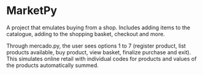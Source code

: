 # MarketPy
A  project that emulates buying from a shop. Includes adding items to the catalogue, adding to the shopping 
basket, checkout and more.

Through mercado.py, the user sees options 1 to 7 (register product, list products available, buy product, view
basket, finalize purchase and exit). This simulates online retail with individual codes for products and values
of the products automatically summed.
